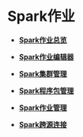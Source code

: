 # Spark作业<a name="dli_01_0379"></a>

-   **[Spark作业总览](Spark作业总览.md)**  

-   **[Spark作业编辑器](Spark作业编辑器.md)**  

-   **[Spark集群管理](Spark集群管理.md)**  

-   **[Spark程序包管理](Spark程序包管理.md)**  

-   **[Spark作业管理](Spark作业管理.md)**  

-   **[Spark跨源连接](Spark跨源连接.md)**  


